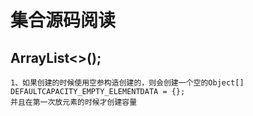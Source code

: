 # 集合源码阅读

## ArrayList<>();

    1、如果创建的时候使用空参构造创建的，则会创建一个空的Object[] DEFAULTCAPACITY_EMPTY_ELEMENTDATA = {}; 
    并且在第一次放元素的时候才创建容量